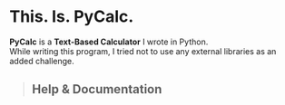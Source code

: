 # This. Is. PyCalc.

**PyCalc** is a **Text-Based Calculator** I wrote in Python.  
While writing this program, I tried not to use any external libraries as an added challenge.  

> ## Help & Documentation
> 
